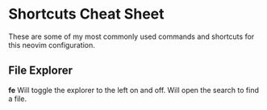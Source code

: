 # Shortcuts Cheat Sheet

These are some of my most commonly used commands and shortcuts for this neovim configuration.

## File Explorer

**<leader>fe** Will toggle the explorer to the left on and off.
**<leader><space>** Will open the search to find a file. 
